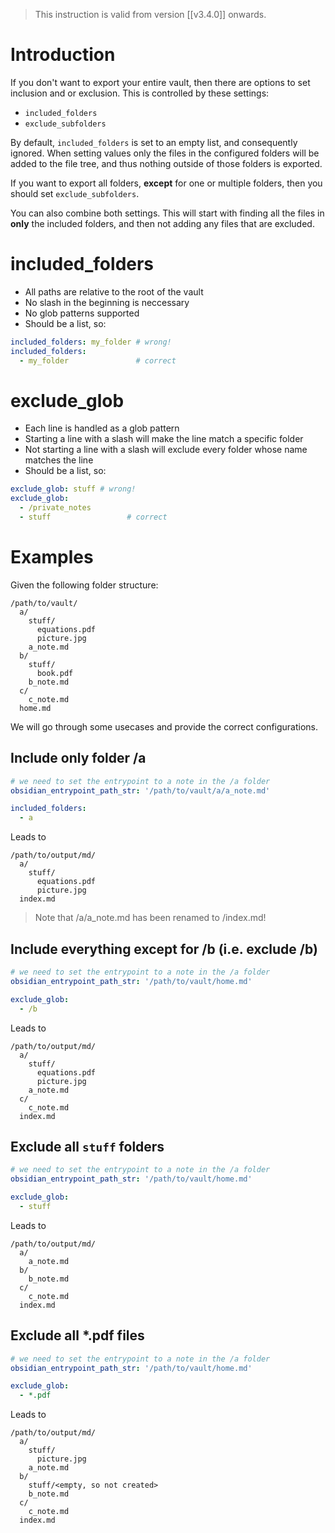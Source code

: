 > This instruction is valid from version [[v3.4.0]] onwards. 

# Introduction
If you don't want to export your entire vault, then there are options to set inclusion and or exclusion.
This is controlled by these settings:

- `included_folders`
- `exclude_subfolders`

By default, `included_folders` is set to an empty list, and consequently ignored. 
When setting values only the files in the configured folders will be added to the file tree, and thus nothing outside of those folders is exported.

If you want to export all folders, **except** for one or multiple folders, then you should set `exclude_subfolders`. 

You can also combine both settings. This will start with finding all the files in **only** the included folders, and then not adding any files that are excluded.

# included_folders
- All paths are relative to the root of the vault
- No slash in the beginning is neccessary
- No glob patterns supported
- Should be a list, so:
``` yaml
included_folders: my_folder # wrong!
included_folders:
  - my_folder               # correct
```

# exclude_glob
- Each line is handled as a glob pattern
- Starting a line with a slash will make the line match a specific folder
- Not starting a line with a slash will exclude every folder whose name matches the line
- Should be a list, so:
``` yaml
exclude_glob: stuff # wrong!
exclude_glob:
  - /private_notes
  - stuff                 # correct
```

# Examples
Given the following folder structure:
```
/path/to/vault/
  a/
    stuff/
      equations.pdf
      picture.jpg
    a_note.md
  b/
    stuff/
      book.pdf
    b_note.md
  c/
    c_note.md
  home.md
```

We will go through some usecases and provide the correct configurations.

## Include only folder /a
``` yaml
# we need to set the entrypoint to a note in the /a folder
obsidian_entrypoint_path_str: '/path/to/vault/a/a_note.md'

included_folders:
  - a
```

Leads to

```
/path/to/output/md/
  a/
    stuff/
      equations.pdf
      picture.jpg
  index.md
```

> Note that /a/a_note.md has been renamed to /index.md!

## Include everything except for /b (i.e. exclude /b)
``` yaml
# we need to set the entrypoint to a note in the /a folder
obsidian_entrypoint_path_str: '/path/to/vault/home.md'

exclude_glob:
  - /b
```

Leads to

```
/path/to/output/md/
  a/
    stuff/
      equations.pdf
      picture.jpg
    a_note.md
  c/
    c_note.md
  index.md
```

## Exclude all `stuff` folders
``` yaml
# we need to set the entrypoint to a note in the /a folder
obsidian_entrypoint_path_str: '/path/to/vault/home.md'

exclude_glob:
  - stuff
```

Leads to

```
/path/to/output/md/
  a/
    a_note.md
  b/
    b_note.md
  c/
    c_note.md
  index.md
```


## Exclude all \*.pdf files
``` yaml
# we need to set the entrypoint to a note in the /a folder
obsidian_entrypoint_path_str: '/path/to/vault/home.md'

exclude_glob:
  - *.pdf
```

Leads to

```
/path/to/output/md/
  a/
    stuff/
      picture.jpg
    a_note.md
  b/
    stuff/<empty, so not created>
    b_note.md
  c/
    c_note.md
  index.md
```

